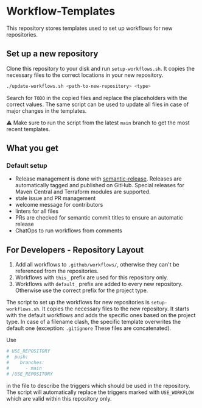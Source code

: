 # Workflow-Templates

This repository stores templates used to set up workflows for new repositories.

## Set up a new repository

Clone this repository to your disk and run `setup-workflows.sh`. It copies the necessary files to the correct
locations in your new repository.

```bash
./update-workflows.sh <path-to-new-repository> <type>
```

Search for `TODO` in the copied files and replace the placeholders with the correct values. The same script can be used to update
all files in case of major changes in the templates.

:warning: Make sure to run the script from the latest `main` branch to get the most recent templates.

## What you get

### Default setup

- Release management is done with [semantic-release](https://github.com/semantic-release/semantic-release). Releases are automatically
  tagged and published on GitHub. Special releases for Maven Central and Terraform modules are supported.
- stale issue and PR management
- welcome message for contributors
- linters for all files
- PRs are checked for semantic commit titles to ensure an automatic release
- ChatOps to run workflows from comments

## For Developers - Repository Layout

1. Add all workflows to `.github/workflows/`, otherwise they can't be referenced from the repositories.
2. Workflows with `this_` prefix are used for this repository only.
3. Workflows with `default_` prefix are added to every new repository. Otherwise use the correct prefix for the project type.

The script to set up the workflows for new repositories is `setup-workflows.sh`. It copies the necessary files to the new
repository. It starts with the default workflows and adds the specific ones based on the project type. In case of a filename clash,
the specific template overwrites the default one (exception: `.gitignore` These files are concatenated).

Use

```bash
# USE_REPOSITORY
#  push:
#    branches:
#      - main
# /USE_REPOSITORY
```

in the file to describe the triggers which should be used in the repository. The script will automatically replace the triggers
marked with `USE_WORKFLOW` which are valid within this repository only.
